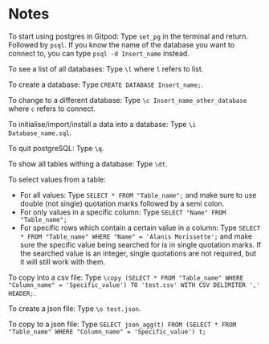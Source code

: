 # Notes

To start using postgres in Gitpod:
Type `set_pg` in the terminal and return. Followed by `psql`. If you know the name of the database you want to connect to, you can type `psql -d Insert_name` instead.

To see a list of all databases:
Type `\l` where `l` refers to list.

To create a database:
Type `CREATE DATABASE Insert_name;`.

To change to a different database:
Type `\c Insert_name_other_database` where `c` refers to connect.

To initialise/import/install a data into a database:
Type `\i Database_name.sql`.

To quit postgreSQL:
Type `\q`.

To show all tables withing a database:
Type `\dt`.

To select values from a table:
* For all values: Type `SELECT * FROM "Table_name";` and make sure to use double (not single) quotation marks followed by a semi colon.
* For only values in a specific column: Type `SELECT "Name" FROM "Table_name";`
* For specific rows which contain a certain value in a column: Type `SELECT * FROM "Table_name" WHERE "Name" = 'Alanis Morissette';` and make sure the specific value being searched for is in single quotation marks. If the searched value is an integer, single quotations are not required, but it will still work with them.

To copy into a csv file:
Type `\copy (SELECT * FROM "Table_name" WHERE "Column_name" = 'Specific_value') TO 'test.csv' WITH CSV DELIMITER ',' HEADER;`.

To create a json file:
Type `\o test.json`.

To copy to a json file:
Type `SELECT json_agg(t) FROM (SELECT * FROM "Table_name" WHERE "Column_name" = 'Specific_value') t;`